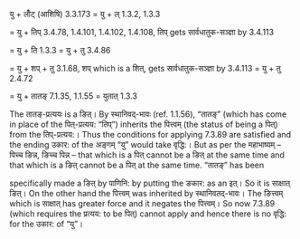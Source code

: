 

यु + लोँट् (आशिषि) 3.3.173 = यु + ल् 1.3.2, 1.3.3 

= यु + तिप् 3.4.78, 1.4.101, 1.4.102, 1.4.108, तिप् gets सार्वधातुक-सञ्ज्ञा by 3.4.113 

= यु + ति 1.3.3 = यु + तु 3.4.86 

= यु + शप् + तु 3.1.68, शप् which is a शित्, gets सार्वधातुक-सञ्ज्ञा by 3.4.113 = यु + तु 2.4.72 

= यु + तातङ् 7.1.35, 1.1.55 = युतात् 1.3.3 


The तातङ्-प्रत्ययः is a ङित्। By स्थानिवद्-भावः (ref. 1.1.56), “तातङ्” (which has come in place of the पित्-प्रत्यय: “तिप्”) inherits the पित्त्वम् (the status of being a पित्) from the तिप्-प्रत्यय:। Thus the conditions for applying 7.3.89 are satisfied and the ending उकार: of the अङ्गम् “यु” would take वृद्धि:। But as per the महाभाष्यम् – पिच्च ङिन्न, ङिच्च पिन्न – that which is a पित् cannot be a ङित् at the same time and that which is a ङित् cannot be a पित् at the same time. “तातङ्” has been 

specifically made a ङित् by पाणिनि: by putting the ङकार: as an इत्। So it is साक्षात् ङित्। On the other hand the पित्त्वम् was inherited by स्थानिवतद्-भावः। The ङित्त्वम् which is साक्षात् has greater force and it negates the पित्त्वम्। So now 7.3.89 (which requires the प्रत्यय: to be पित्) cannot apply and hence there is no वृद्धि: for the उकार: of “यु”। 


